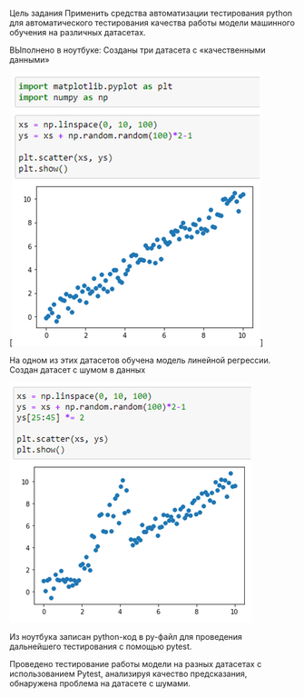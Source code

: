 Цель задания
Применить средства автоматизации тестирования python для автоматического тестирования качества работы 
модели машинного обучения на различных датасетах.

ВЫполнено в ноутбуке:
Созданы три датасета с «качественными данными»

[![clean_data.png](clean_data.png)]

На одном из этих датасетов обучена модель линейной регрессии.
Создан датасет с шумом в данных

![noised_data.png](noised_data.png)

Из ноутбука записан python-код в py-файл для проведения дальнейшего тестирования с помощью pytest.

Проведено тестирование работы модели на разных датасетах с использованием Pytest, анализируя качество предсказания, 
обнаружена проблема на датасете с шумами.

